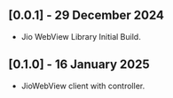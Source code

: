 ## [0.0.1] - 29 December 2024

* Jio WebView Library Initial Build.

## [0.1.0] - 16 January 2025

* JioWebView client with controller.